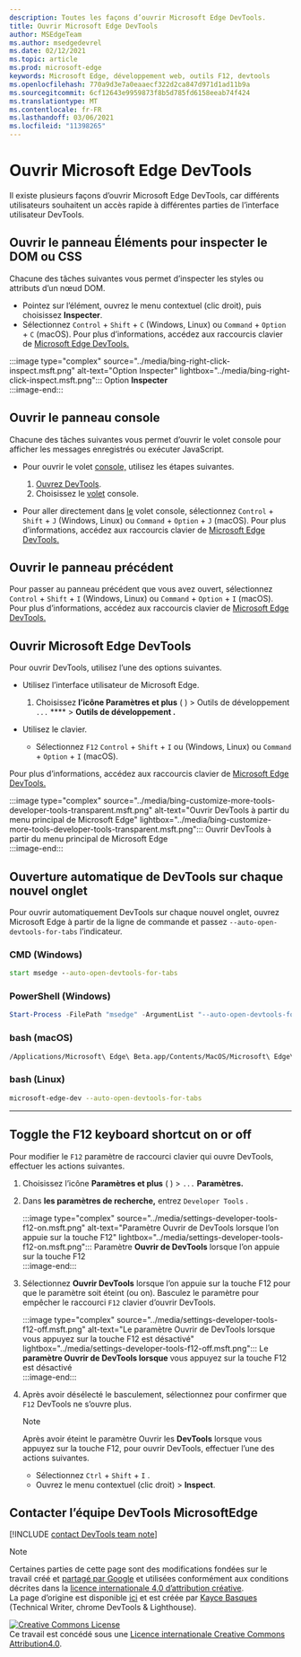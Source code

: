 ```yaml
---
description: Toutes les façons d’ouvrir Microsoft Edge DevTools.
title: Ouvrir Microsoft Edge DevTools
author: MSEdgeTeam
ms.author: msedgedevrel
ms.date: 02/12/2021
ms.topic: article
ms.prod: microsoft-edge
keywords: Microsoft Edge, développement web, outils F12, devtools
ms.openlocfilehash: 770a9d3e7a0eaaecf322d2ca847d971d1ad11b9a
ms.sourcegitcommit: 6cf12643e9959873f8b5d785fd6158eeab74f424
ms.translationtype: MT
ms.contentlocale: fr-FR
ms.lasthandoff: 03/06/2021
ms.locfileid: "11398265"
---
```

<!-- Copyright Kayce Basques 

   Licensed under the Apache License, Version 2.0 (the "License");
   you may not use this file except in compliance with the License.
   You may obtain a copy of the License at

       https://www.apache.org/licenses/LICENSE-2.0

   Unless required by applicable law or agreed to in writing, software
   distributed under the License is distributed on an "AS IS" BASIS,
   WITHOUT WARRANTIES OR CONDITIONS OF ANY KIND, either express or implied.
   See the License for the specific language governing permissions and
   limitations under the License. -->

# <a name="open-microsoft-edge-devtools"></a>Ouvrir Microsoft Edge DevTools  

Il existe plusieurs façons d’ouvrir Microsoft Edge DevTools, car différents utilisateurs souhaitent un accès rapide à différentes parties de l’interface utilisateur DevTools.  

## <a name="open-the-elements-panel-to-inspect-the-dom-or-css"></a>Ouvrir le panneau Éléments pour inspecter le DOM ou CSS  

Chacune des tâches suivantes vous permet d’inspecter les styles ou attributs d’un nœud DOM.

*   Pointez sur l’élément, ouvrez le menu contextuel \(clic droit\), puis choisissez **Inspecter**.  
*   Sélectionnez `Control` + `Shift` + `C` \(Windows, Linux\) ou `Command` + `Option` + `C` \(macOS\).  Pour plus d’informations, accédez aux raccourcis clavier de [Microsoft Edge DevTools.][DevtoolsShortcutsIndex]  

:::image type="complex" source="../media/bing-right-click-inspect.msft.png" alt-text="Option Inspecter" lightbox="../media/bing-right-click-inspect.msft.png":::
   Option **Inspecter**  
:::image-end:::  

<!--Navigate to [Get Started With Viewing And Changing CSS][GetStartedCSS].  -->  

## <a name="open-the-console-panel"></a>Ouvrir le panneau console  

Chacune des tâches suivantes vous [][DevtoolsConsoleIndex] permet d’ouvrir le volet console pour afficher les messages enregistrés ou exécuter JavaScript.  

*   Pour ouvrir le volet [console,][DevtoolsConsoleIndex] utilisez les étapes suivantes.  
    
    1.  [Ouvrez DevTools](#open-microsoft-edge-devtools).  
    1.  Choisissez le [volet][DevtoolsConsoleIndex] console.  

*   Pour aller directement dans [le][DevtoolsConsoleIndex] volet console, sélectionnez `Control` + `Shift` + `J` \(Windows, Linux\) ou `Command` + `Option` + `J` \(macOS\).  Pour plus d’informations, accédez aux raccourcis clavier de [Microsoft Edge DevTools.][DevtoolsShortcutsIndex]  

<!--Navigate to [Get Started With The Console][ConsoleGetStarted].  -->

## <a name="open-the-previous-panel"></a>Ouvrir le panneau précédent  

Pour passer au panneau précédent que vous avez ouvert, sélectionnez `Control` + `Shift` + `I` \(Windows, Linux\) ou `Command` + `Option` + `I` \(macOS\).  Pour plus d’informations, accédez aux raccourcis clavier de [Microsoft Edge DevTools.][DevtoolsShortcutsIndex]  

## <a name="open-microsoft-edge-devtools"></a>Ouvrir Microsoft Edge DevTools  

Pour ouvrir DevTools, utilisez l’une des options suivantes.  

*   Utilisez l’interface utilisateur de Microsoft Edge.  
    
    1.  Choisissez **l’icône Paramètres et plus** \( \) > Outils de développement `...` ****  >   **Outils de développement .**  
    
*   Utilisez le clavier.  
    *   Sélectionnez `F12` `Control` + `Shift` + `I` ou \(Windows, Linux\) ou `Command` + `Option` + `I` \(macOS\).  

Pour plus d’informations, accédez aux raccourcis clavier de [Microsoft Edge DevTools.][DevtoolsShortcutsIndex]  

:::image type="complex" source="../media/bing-customize-more-tools-developer-tools-transparent.msft.png" alt-text="Ouvrir DevTools à partir du menu principal de Microsoft Edge" lightbox="../media/bing-customize-more-tools-developer-tools-transparent.msft.png":::
   Ouvrir DevTools à partir du menu principal de Microsoft Edge  
:::image-end:::  

## <a name="auto-open-devtools-on-every-new-tab"></a>Ouverture automatique de DevTools sur chaque nouvel onglet  

Pour ouvrir automatiquement DevTools sur chaque nouvel onglet, ouvrez Microsoft Edge à partir de la ligne de commande et passez `--auto-open-devtools-for-tabs` l’indicateur.  

### [<a name="cmd-windows"></a>CMD (Windows)](#tab/cmd-Windows/)  

<a id="auto-open-devtools-command-line"></a>  

```cmd
start msedge --auto-open-devtools-for-tabs
```  

### [<a name="powershell-windows"></a>PowerShell (Windows)](#tab/powershell-Windows/)  

<a id="auto-open-devtools-command-line"></a>  

```powershell
Start-Process -FilePath "msedge" -ArgumentList "--auto-open-devtools-for-tabs"
```  

### [<a name="bash-macos"></a>bash (macOS)](#tab/bash-macos/)  

<a id="auto-open-devtools-command-line"></a>  

```bash
/Applications/Microsoft\ Edge\ Beta.app/Contents/MacOS/Microsoft\ Edge\ Beta --auto-open-devtools-for-tabs
```  

### [<a name="bash-linux"></a>bash (Linux)](#tab/bash-linux/)  

<a id="auto-open-devtools-command-line"></a>  

```bash
microsoft-edge-dev --auto-open-devtools-for-tabs
```  

* * *  

## <a name="toggle-the-f12-keyboard-shortcut-on-or-off"></a>Toggle the F12 keyboard shortcut on or off  

Pour modifier le `F12` paramètre de raccourci clavier qui ouvre DevTools, effectuer les actions suivantes.  

1.  Choisissez l’icône **Paramètres et plus** \( \) > `...` **Paramètres.**  
1.  Dans **les paramètres de recherche,** entrez `Developer Tools` .  
    
    :::image type="complex" source="../media/settings-developer-tools-f12-on.msft.png" alt-text="Paramètre Ouvrir de DevTools lorsque l’on appuie sur la touche F12" lightbox="../media/settings-developer-tools-f12-on.msft.png":::
       Paramètre **Ouvrir de DevTools** lorsque l’on appuie sur la touche F12  
    :::image-end:::  
    
1.  Sélectionnez **Ouvrir DevTools** lorsque l’on appuie sur la touche F12 pour que le paramètre soit éteint \(ou on\).  Basculez le paramètre pour empêcher le raccourci `F12` clavier d’ouvrir DevTools.  
    
    :::image type="complex" source="../media/settings-developer-tools-f12-off.msft.png" alt-text="Le paramètre Ouvrir de DevTools lorsque vous appuyez sur la touche F12 est désactivé" lightbox="../media/settings-developer-tools-f12-off.msft.png":::
       Le **paramètre Ouvrir de DevTools lorsque** vous appuyez sur la touche F12 est désactivé  
    :::image-end:::  
    
1.  Après avoir désélecté le basculement, sélectionnez pour confirmer que `F12` DevTools ne s’ouvre plus.  
    
    > [!NOTE]
    > Après avoir éteint le paramètre Ouvrir les **DevTools** lorsque vous appuyez sur la touche F12, pour ouvrir DevTools, effectuer l’une des actions suivantes.  
    > 
    > *   Sélectionnez `Ctrl` + `Shift` + `I` .  
    > *   Ouvrez le menu contextuel \(clic droit\) > **Inspect**.  
    
## <a name="getting-in-touch-with-the-microsoft-edge-devtools-team"></a>Contacter l’équipe DevTools MicrosoftEdge  

[!INCLUDE [contact DevTools team note](../includes/contact-devtools-team-note.md)]  

<!-- links -->  

[DevtoolsConsoleIndex]: ../console/index.md "Présentation de la console | Documents Microsoft"  
[DevtoolsShortcutsIndex]: ../shortcuts/index.md "Raccourcis clavier Microsoft Edge DevTools | Documents Microsoft"  

<!--[ConsoleGetStarted]: /microsoft-edge/devtools-guide-chromium/console/get-started ""  -->  
<!--[GetStartedCSS]: /microsoft-edge/devtools-guide-chromium/css "CSS"  -->

> [!NOTE]
> Certaines parties de cette page sont des modifications fondées sur le travail créé et [partagé par Google][GoogleSitePolicies] et utilisées conformément aux conditions décrites dans la [licence internationale 4,0 d’attribution créative][CCA4IL].  
> La page d’origine est disponible [ici](https://developers.google.com/web/tools/chrome-devtools/open) et est créée par [Kayce Basques][KayceBasques] \(Technical Writer, chrome DevTools \& Lighthouse\).  

[![Creative Commons License][CCby4Image]][CCA4IL]  
Ce travail est concédé sous une [Licence internationale Creative Commons Attribution4.0][CCA4IL].  

[CCA4IL]: https://creativecommons.org/licenses/by/4.0  
[CCby4Image]: https://i.creativecommons.org/l/by/4.0/88x31.png  
[GoogleSitePolicies]: https://developers.google.com/terms/site-policies  
[KayceBasques]: https://developers.google.com/web/resources/contributors/kaycebasques  
